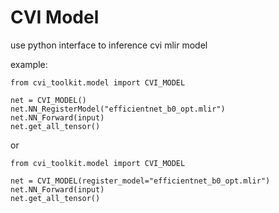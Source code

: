 # CVI Model

use python interface to inference cvi mlir model

example:

```
from cvi_toolkit.model import CVI_MODEL

net = CVI_MODEL()
net.NN_RegisterModel("efficientnet_b0_opt.mlir")
net.NN_Forward(input)
net.get_all_tensor()
```

or

```
from cvi_toolkit.model import CVI_MODEL

net = CVI_MODEL(register_model="efficientnet_b0_opt.mlir")
net.NN_Forward(input)
net.get_all_tensor()
```